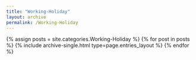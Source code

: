 ```yaml
---
title: "Working-Holiday"
layout: archive
permalink: /Working-Holiday
---
```



{% assign posts = site.categories.Working-Holiday %}
{% for post in posts %} {% include archive-single.html type=page.entries_layout %} {% endfor %}
